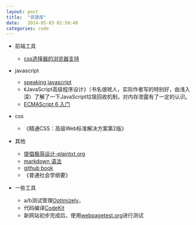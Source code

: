 ```yaml
---
layout: post
title:  "资源库"
date:   2014-05-03 01:58:40
categories: code
---
```


* 前端工具
  -  [css选择器的浏览器支持](http://labs.qianduan.net/css-selector/)

* javascript
  - [speaking javascript](http://speakingjs.com/)
  - 《JavaScript高级程序设计》（书名很唬人，实际作者写的特别好，由浅入深）了解了一下JavaScript垃圾回收机制，对内存泄露有了一定的认识。
  - [ECMAScript 6 入门](http://es6.ruanyifeng.com/#docs/string)


* css
  - 《精通CSS：高级Web标准解决方案第2版》


* 其他
  - [提倡极简设计-plaintxt.org](http://www.plaintxt.org/wordpress.html)
  - [markdown 语法](http://wowubuntu.com/markdown/)
  - [github book](http://gitbookio.github.io/)
  - 《普通社会学纲要》


* 一些工具
  - a/b测试管理[Optimizely](https://www.optimizely.com/)，
  - 代码编译[CodeKit](http://incident57.com/codekit/)
  - 新网站初步完成后，使用[webpagetest.org](http://www.webpagetest.org/)进行测试
